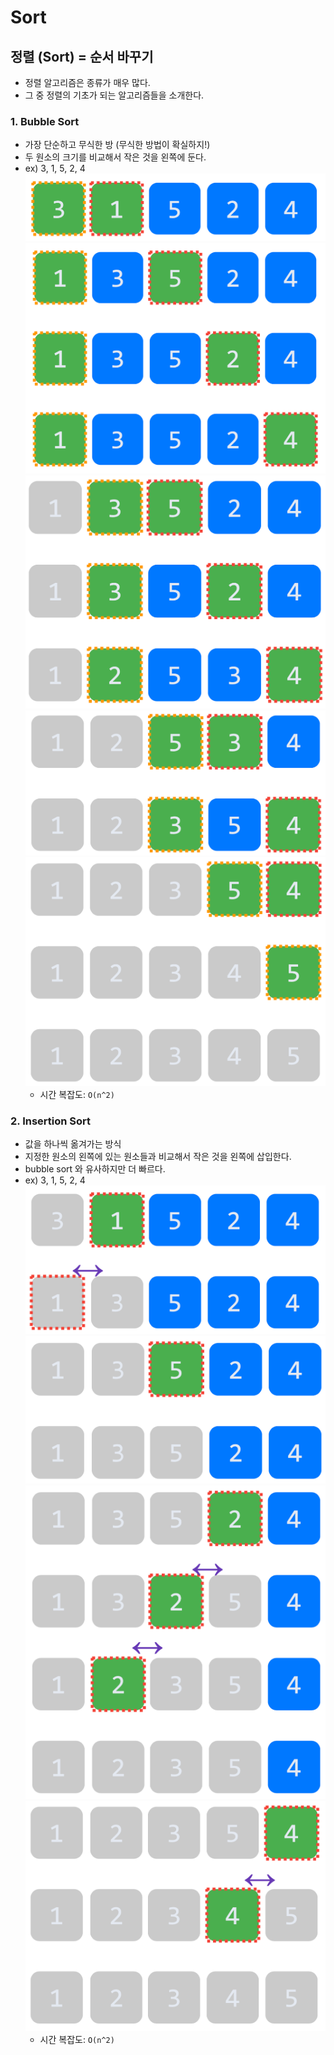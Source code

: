 # Sort
## 정렬 (Sort) = 순서 바꾸기
- 정렬 알고리즘은 종류가 매우 많다.
- 그 중 정렬의 기초가 되는 알고리즘들을 소개한다.

### 1. Bubble Sort
- 가장 단순하고 무식한 방 (무식한 방법이 확실하지!)
- 두 원소의 크기를 비교해서 작은 것을 왼쪽에 둔다.
- ex) 3, 1, 5, 2, 4
![img.png](image/bubble1.png)
![img_1.png](image/bubble2.png)
![img_2.png](image/bubble3.png)
![img_3.png](image/bubble4.png)
![img_4.png](image/bubble5.png)
  - 시간 복잡도: `O(n^2)`

### 2. Insertion Sort
- 값을 하나씩 옮겨가는 방식
- 지정한 원소의 왼쪽에 있는 원소들과 비교해서 작은 것을 왼쪽에 삽입한다.
- bubble sort 와 유사하지만 더 빠르다.
- ex) 3, 1, 5, 2, 4
![img.png](image/Insertion1.png)
![img_1.png](image/Insertion2.png)
![img_2.png](image/Insertion3.png)
![img_3.png](image/Insertion4.png)
  - 시간 복잡도: `O(n^2)`